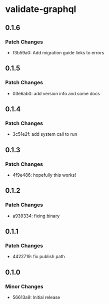 # validate-graphql

## 0.1.6

### Patch Changes

- f3b59a0: Add migration guide links to errors

## 0.1.5

### Patch Changes

- 03e6ab0: add version info and some docs

## 0.1.4

### Patch Changes

- 3c51e2f: add system call to run

## 0.1.3

### Patch Changes

- 4f9e486: hopefully this works!

## 0.1.2

### Patch Changes

- a939334: fixing binary

## 0.1.1

### Patch Changes

- 4422719: fix publish path

## 0.1.0

### Minor Changes

- 56613a9: Initial release
